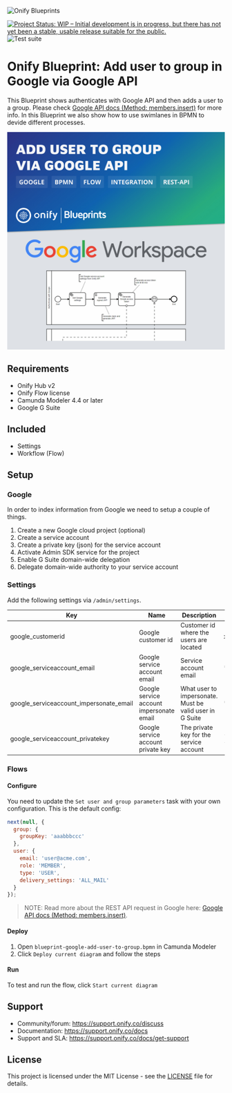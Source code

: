 ![Onify Blueprints](https://files.readme.io/8ba3f14-onify-blueprints-logo.png)

[![Project Status: WIP – Initial development is in progress, but there has not yet been a stable, usable release suitable for the public.](https://www.repostatus.org/badges/latest/wip.svg)](https://www.repostatus.org/#wip)
![Test suite](https://github.com/onify/blueprint-google-api-auth/workflows/Test%20suite/badge.svg)

# Onify Blueprint: Add user to group in Google via Google API

This Blueprint shows authenticates with Google API and then adds a user to a group. Please check [Google API docs (Method: members.insert)](https://developers.google.com/admin-sdk/directory/reference/rest/v1/members/insert) for more info. In this Blueprint we also show how to use swimlanes in BPMN to devide different processes.

![Onify Blueprint: Add user to group in Google via Google API](blueprint.jpg "Blueprint")

## Requirements

* Onify Hub v2
* Onify Flow license
* Camunda Modeler 4.4 or later 
* Google G Suite

## Included

* Settings
* Workflow (Flow)

## Setup

### Google

In order to index information from Google we need to setup a couple of things.

1. Create a new Google cloud project (optional)
2. Create a service account
3. Create a private key (json) for the service account
4. Activate Admin SDK service for the project
5. Enable G Suite domain-wide delegation
6. Delegate domain-wide authority to your service account

### Settings

Add the following settings via `/admin/settings`.

|Key|Name|Description|Value|Type|Tag|Role|
|---|----|-----------|-----|----|---|----|
|google_customerid|Google customer id|Customer id where the users are located|xxxxxxx|string|google|admin|
|google_serviceaccount_email|Google service account email|Service account email|*.iam.gserviceaccount.com|string|google|admin|
|google_serviceaccount_impersonate_email|Google service account impersonate email|What user to impersonate. Must be valid user in G Suite|*@onify.co|string|google|admin|
|google_serviceaccount_privatekey|Google service account private key|The private key for the service account|----BEGIN PRIVATE KEY-----***|string|google|admin|

### Flows

#### Configure

You need to update the `Set user and group parameters` task with your own configuration.
This is the default config:

```javascript
next(null, {
  group: {
    groupKey: 'aaabbbccc'
  },
  user: {
    email: 'user@acme.com',
    role: 'MEMBER',
    type: 'USER',
    delivery_settings: 'ALL_MAIL'
  }
});
```

> NOTE: Read more about the REST API request in Google here: [Google API docs (Method: members.insert)](https://developers.google.com/admin-sdk/directory/reference/rest/v1/members/insert).


#### Deploy

1. Open `blueprint-google-add-user-to-group.bpmn` in Camunda Modeler
2. Click `Deploy current diagram` and follow the steps

#### Run 

To test and run the flow, click `Start current diagram`

## Support

* Community/forum: https://support.onify.co/discuss
* Documentation: https://support.onify.co/docs
* Support and SLA: https://support.onify.co/docs/get-support

## License

This project is licensed under the MIT License - see the [LICENSE](LICENSE) file for details.
